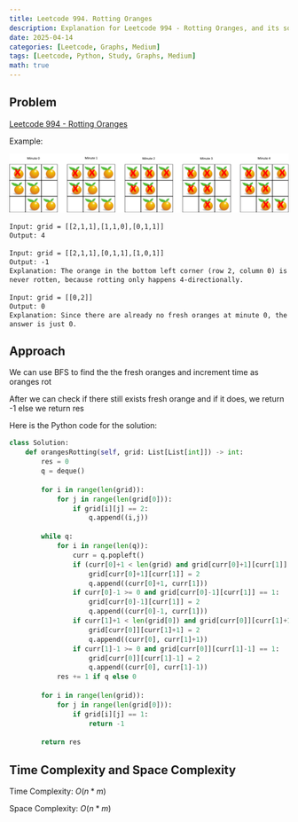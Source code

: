 ```yaml
---
title: Leetcode 994. Rotting Oranges
description: Explanation for Leetcode 994 - Rotting Oranges, and its solution in Python.
date: 2025-04-14
categories: [Leetcode, Graphs, Medium]
tags: [Leetcode, Python, Study, Graphs, Medium]
math: true
---
```


## Problem
[Leetcode 994 - Rotting Oranges](https://leetcode.com/problems/rotting-oranges/description/)

Example:

![Desktop View](/assets/img/leetcode/leetcode994.png)
```
Input: grid = [[2,1,1],[1,1,0],[0,1,1]]
Output: 4

Input: grid = [[2,1,1],[0,1,1],[1,0,1]]
Output: -1
Explanation: The orange in the bottom left corner (row 2, column 0) is never rotten, because rotting only happens 4-directionally.

Input: grid = [[0,2]]
Output: 0
Explanation: Since there are already no fresh oranges at minute 0, the answer is just 0.
```

## Approach

We can use BFS to find the the fresh oranges and increment time as oranges rot

After we can check if there still exists fresh orange and if it does, we return -1 else we return res

Here is the Python code for the solution:
```python
class Solution:
    def orangesRotting(self, grid: List[List[int]]) -> int:
        res = 0
        q = deque()

        for i in range(len(grid)):
            for j in range(len(grid[0])):
                if grid[i][j] == 2:
                    q.append((i,j))

        while q:
            for i in range(len(q)):
                curr = q.popleft()
                if (curr[0]+1 < len(grid) and grid[curr[0]+1][curr[1]] == 1):
                    grid[curr[0]+1][curr[1]] = 2
                    q.append((curr[0]+1, curr[1])) 
                if curr[0]-1 >= 0 and grid[curr[0]-1][curr[1]] == 1:
                    grid[curr[0]-1][curr[1]] = 2
                    q.append((curr[0]-1, curr[1])) 
                if curr[1]+1 < len(grid[0]) and grid[curr[0]][curr[1]+1] == 1:
                    grid[curr[0]][curr[1]+1] = 2
                    q.append((curr[0], curr[1]+1)) 
                if curr[1]-1 >= 0 and grid[curr[0]][curr[1]-1] == 1:
                    grid[curr[0]][curr[1]-1] = 2
                    q.append((curr[0], curr[1]-1)) 
            res += 1 if q else 0
        
        for i in range(len(grid)):
            for j in range(len(grid[0])):
                if grid[i][j] == 1:
                    return -1
        
        return res
```
## Time Complexity and Space Complexity

Time Complexity: $O(n * m)$

Space Complexity: $O(n * m)$